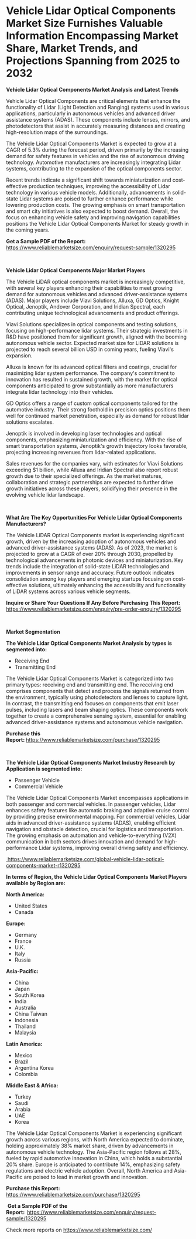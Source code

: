 <p><h1>Vehicle Lidar Optical Components Market Size Furnishes Valuable Information Encompassing Market Share, Market Trends, and Projections Spanning from 2025 to 2032</h1></p><p><strong>Vehicle Lidar Optical Components Market Analysis and Latest Trends</strong></p>
<p><p>Vehicle Lidar Optical Components are critical elements that enhance the functionality of Lidar (Light Detection and Ranging) systems used in various applications, particularly in autonomous vehicles and advanced driver assistance systems (ADAS). These components include lenses, mirrors, and photodetectors that assist in accurately measuring distances and creating high-resolution maps of the surroundings. </p><p>The Vehicle Lidar Optical Components Market is expected to grow at a CAGR of 5.3% during the forecast period, driven primarily by the increasing demand for safety features in vehicles and the rise of autonomous driving technology. Automotive manufacturers are increasingly integrating Lidar systems, contributing to the expansion of the optical components sector. </p><p>Recent trends indicate a significant shift towards miniaturization and cost-effective production techniques, improving the accessibility of Lidar technology in various vehicle models. Additionally, advancements in solid-state Lidar systems are poised to further enhance performance while lowering production costs. The growing emphasis on smart transportation and smart city initiatives is also expected to boost demand. Overall, the focus on enhancing vehicle safety and improving navigation capabilities positions the Vehicle Lidar Optical Components Market for steady growth in the coming years.</p></p>
<p><strong>Get a Sample PDF of the Report:&nbsp;</strong> <a href="https://www.reliablemarketsize.com/enquiry/request-sample/1320295?utm_campaign=2781&utm_medium=2&utm_source=Github&utm_content=ia&utm_term=29032025&utm_id=vehicle-lidar-optical-components">https://www.reliablemarketsize.com/enquiry/request-sample/1320295</a></p>
<p>&nbsp;</p>
<p><strong>Vehicle Lidar Optical Components Major Market Players</strong></p>
<p><p>The Vehicle LiDAR optical components market is increasingly competitive, with several key players enhancing their capabilities to meet growing demand for autonomous vehicles and advanced driver-assistance systems (ADAS). Major players include Viavi Solutions, Alluxa, GD Optics, Knight Optical, Jenoptik, Andover Corporation, and Iridian Spectral, each contributing unique technological advancements and product offerings.</p><p>Viavi Solutions specializes in optical components and testing solutions, focusing on high-performance lidar systems. Their strategic investments in R&D have positioned them for significant growth, aligned with the booming autonomous vehicle sector. Expected market size for LiDAR solutions is projected to reach several billion USD in coming years, fueling Viavi's expansion.</p><p>Alluxa is known for its advanced optical filters and coatings, crucial for maximizing lidar system performance. The company's commitment to innovation has resulted in sustained growth, with the market for optical components anticipated to grow substantially as more manufacturers integrate lidar technology into their vehicles.</p><p>GD Optics offers a range of custom optical components tailored for the automotive industry. Their strong foothold in precision optics positions them well for continued market penetration, especially as demand for robust lidar solutions escalates. </p><p>Jenoptik is involved in developing laser technologies and optical components, emphasizing miniaturization and efficiency. With the rise of smart transportation systems, Jenoptik's growth trajectory looks favorable, projecting increasing revenues from lidar-related applications.</p><p>Sales revenues for the companies vary, with estimates for Viavi Solutions exceeding $1 billion, while Alluxa and Iridian Spectral also report robust growth due to their specialized offerings. As the market matures, collaboration and strategic partnerships are expected to further drive growth initiatives across these players, solidifying their presence in the evolving vehicle lidar landscape.</p></p>
<p>&nbsp;</p>
<p><strong>What Are The Key Opportunities For Vehicle Lidar Optical Components Manufacturers?</strong></p>
<p><p>The Vehicle LiDAR Optical Components market is experiencing significant growth, driven by the increasing adoption of autonomous vehicles and advanced driver-assistance systems (ADAS). As of 2023, the market is projected to grow at a CAGR of over 20% through 2030, propelled by technological advancements in photonic devices and miniaturization. Key trends include the integration of solid-state LiDAR technologies and improvements in sensor range and accuracy. Future outlook indicates consolidation among key players and emerging startups focusing on cost-effective solutions, ultimately enhancing the accessibility and functionality of LiDAR systems across various vehicle segments.</p></p>
<p><strong>Inquire or Share Your Questions If Any Before Purchasing This Report:</strong> <a href="https://www.reliablemarketsize.com/enquiry/pre-order-enquiry/1320295?utm_campaign=2781&utm_medium=2&utm_source=Github&utm_content=ia&utm_term=29032025&utm_id=vehicle-lidar-optical-components">https://www.reliablemarketsize.com/enquiry/pre-order-enquiry/1320295</a></p>
<p>&nbsp;</p>
<p><strong>Market Segmentation</strong></p>
<p><strong>The Vehicle Lidar Optical Components Market Analysis by types is segmented into:</strong></p>
<p><ul><li>Receiving End</li><li>Transmitting End</li></ul></p>
<p><p>The Vehicle Lidar Optical Components Market is categorized into two primary types: receiving end and transmitting end. The receiving end comprises components that detect and process the signals returned from the environment, typically using photodetectors and lenses to capture light. In contrast, the transmitting end focuses on components that emit laser pulses, including lasers and beam shaping optics. These components work together to create a comprehensive sensing system, essential for enabling advanced driver-assistance systems and autonomous vehicle navigation.</p></p>
<p><strong>Purchase this Report:&nbsp;</strong><a href="https://www.reliablemarketsize.com/purchase/1320295?utm_campaign=2781&utm_medium=2&utm_source=Github&utm_content=ia&utm_term=29032025&utm_id=vehicle-lidar-optical-components">https://www.reliablemarketsize.com/purchase/1320295</a></p>
<p>&nbsp;</p>
<p><strong>The Vehicle Lidar Optical Components Market Industry Research by Application is segmented into:</strong></p>
<p><ul><li>Passenger Vehicle</li><li>Commercial Vehicle</li></ul></p>
<p><p>The Vehicle Lidar Optical Components Market encompasses applications in both passenger and commercial vehicles. In passenger vehicles, Lidar enhances safety features like automatic braking and adaptive cruise control by providing precise environmental mapping. For commercial vehicles, Lidar aids in advanced driver-assistance systems (ADAS), enabling efficient navigation and obstacle detection, crucial for logistics and transportation. The growing emphasis on automation and vehicle-to-everything (V2X) communication in both sectors drives innovation and demand for high-performance Lidar systems, improving overall driving safety and efficiency.</p></p>
<p><a href="https://www.reliablemarketsize.com/global-vehicle-lidar-optical-components-market-r1320295?utm_campaign=2781&utm_medium=2&utm_source=Github&utm_content=ia&utm_term=29032025&utm_id=vehicle-lidar-optical-components">&nbsp;https://www.reliablemarketsize.com/global-vehicle-lidar-optical-components-market-r1320295</a></p>
<p><strong>In terms of Region, the Vehicle Lidar Optical Components Market Players available by Region are:</strong></p>
<p>
    <p> <strong> North America: </strong>
        <ul>
            <li>United States</li>
            <li>Canada</li>
        </ul>
        </p> 
    <p> <strong> Europe: </strong>
        <ul>
            <li>Germany</li>
            <li>France</li>
            <li>U.K.</li>
            <li>Italy</li>
            <li>Russia</li>
        </ul>
        </p> 
    <p> <strong> Asia-Pacific: </strong>
        <ul>
            <li>China</li>
            <li>Japan</li>
            <li>South Korea</li>
            <li>India</li>
            <li>Australia</li>
            <li>China Taiwan</li>
            <li>Indonesia</li>
            <li>Thailand</li>
            <li>Malaysia</li>
        </ul>
        </p> 
    <p> <strong> Latin America: </strong>
        <ul>
            <li>Mexico</li>
            <li>Brazil</li>
            <li>Argentina Korea</li>
            <li>Colombia</li>
        </ul>
        </p> 
    <p> <strong> Middle East & Africa: </strong>
        <ul>
            <li>Turkey</li>
            <li>Saudi</li>
            <li>Arabia</li>
            <li>UAE</li>
            <li>Korea</li>
        </ul>
    </p>
    </p>
<p><p>The Vehicle Lidar Optical Components Market is experiencing significant growth across various regions, with North America expected to dominate, holding approximately 38% market share, driven by advancements in autonomous vehicle technology. The Asia-Pacific region follows at 28%, fueled by rapid automotive innovation in China, which holds a substantial 20% share. Europe is anticipated to contribute 14%, emphasizing safety regulations and electric vehicle adoption. Overall, North America and Asia-Pacific are poised to lead in market growth and innovation.</p></p>
<p><strong>Purchase this Report: </strong><a href="https://www.reliablemarketsize.com/purchase/1320295?utm_campaign=2781&utm_medium=2&utm_source=Github&utm_content=ia&utm_term=29032025&utm_id=vehicle-lidar-optical-components">https://www.reliablemarketsize.com/purchase/1320295</a></p>
<p>&nbsp;<strong>Get a Sample PDF of the Report:&nbsp;&nbsp;</strong><a href="https://www.reliablemarketsize.com/enquiry/request-sample/1320295?utm_campaign=2781&utm_medium=2&utm_source=Github&utm_content=ia&utm_term=29032025&utm_id=vehicle-lidar-optical-components">https://www.reliablemarketsize.com/enquiry/request-sample/1320295</a></p>
<p><strong></strong></p>
<p>Check more reports on <a href="https://www.reliablemarketsize.com/?utm_campaign=2781&utm_medium=2&utm_source=Github&utm_content=ia&utm_term=29032025&utm_id=vehicle-lidar-optical-components">https://www.reliablemarketsize.com/</a></p>